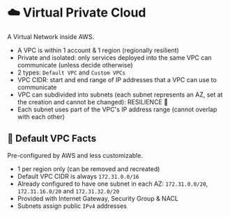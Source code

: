 # ☁️ Virtual Private Cloud

A Virtual Network inside AWS.

- A VPC is within 1 account & 1 region (regionally resilient)
- Private and isolated: only services deployed into the same VPC can communicate (unless decide otherwise)
- 2 types: `Default VPC` and `Custom VPCs`
- VPC CIDR: start and end range of IP addresses that a VPC can use to communicate
- VPC can subdivided into subnets (each subnet represents an AZ, set at the creation and cannot be changed): RESILIENCE 🙌
- Each subnet uses part of the VPC's IP address range (cannot overlap with each other)

## 🥸 Default VPC Facts

Pre-configured by AWS and less customizable.

- 1 per region only (can be removed and recreated)
- Default VPC CIDR is always `172.31.0.0/16`
- Already configured to have one subnet in each AZ: `172.31.0.0/20`, `172.31.16.0/20` and `172.31.32.0/20`
- Provided with Internet Gateway, Security Group & NACL
- Subnets assign public `IPv4` addresses
